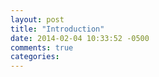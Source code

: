 ```yaml
---
layout: post
title: "Introduction"
date: 2014-02-04 10:33:52 -0500
comments: true
categories: 
---
```

